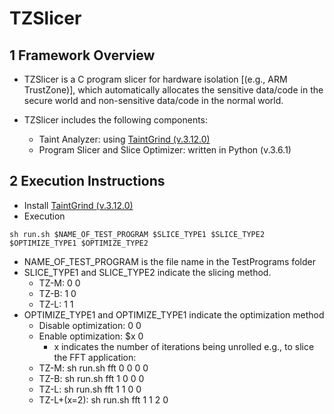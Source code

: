 # TZSlicer

## 1 Framework Overview
 - TZSlicer is a C program slicer for hardware isolation [(e.g., ARM TrustZone)], which automatically allocates the sensitive data/code in the secure world and non-sensitive data/code in the normal world.

 - TZSlicer includes the following components:
   - Taint Analyzer: using [TaintGrind (v.3.12.0)](https://github.com/wmkhoo/taintgrind)
   - Program Slicer and Slice Optimizer: written in Python (v.3.6.1)


## 2 Execution Instructions
 - Install [TaintGrind (v.3.12.0)](https://github.com/wmkhoo/taintgrind)
 - Execution
```
sh run.sh $NAME_OF_TEST_PROGRAM $SLICE_TYPE1 $SLICE_TYPE2 $OPTIMIZE_TYPE1 $OPTIMIZE_TYPE2
```
   - NAME_OF_TEST_PROGRAM is the file name in the TestPrograms folder
   - SLICE_TYPE1 and SLICE_TYPE2 indicate the slicing method.
     - TZ-M: 0 0
     - TZ-B: 1 0
     - TZ-L: 1 1
   - OPTIMIZE_TYPE1 and OPTIMIZE_TYPE1 indicate the optimization method
     - Disable optimization: 0 0
     - Enable optimization: $x 0
       - x indicates the number of iterations being unrolled
   e.g., to slice the FFT application:
     - TZ-M: sh run.sh fft 0 0 0 0
     - TZ-B: sh run.sh fft 1 0 0 0
     - TZ-L: sh run.sh fft 1 1 0 0
     - TZ-L+(x=2): sh run.sh fft 1 1 2 0
